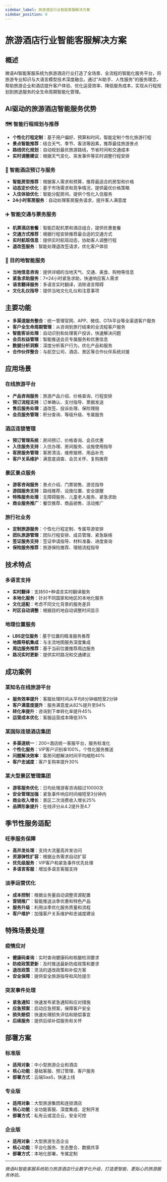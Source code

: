 ```yaml
---
sidebar_label: 旅游酒店行业智能客服解决方案
sidebar_position: 8
---
```


# 旅游酒店行业智能客服解决方案

## 概述

微语AI智能客服系统为旅游酒店行业打造了全场景、全流程的智能化服务平台，将旅游专业知识与大语言模型技术深度融合。通过"AI助手、人性服务"的服务理念，帮助旅游企业和酒店提升客户体验、优化运营效率、降低服务成本，实现从行程规划到旅途服务的全生命周期智能化管理。

## AI驱动的旅游酒店智能服务优势

### 🗺️ 智能行程规划与推荐

- **个性化行程定制**：基于用户偏好、预算和时间，智能定制个性化旅游行程
- **景点智能推荐**：结合天气、季节、客流等因素，推荐最佳旅游景点
- **路线优化规划**：自动规划最优旅游路线，节省时间和交通成本
- **实时调整建议**：根据天气变化、突发事件等实时调整行程安排

### 🏨 智能酒店预订与服务

- **智能房型推荐**：根据客人需求和预算，推荐最适合的房型和价格
- **动态定价优化**：基于市场需求和竞争情况，提供最优价格策略
- **入住体验优化**：智能分配房间，提供个性化入住服务
- **24小时客房服务**：自动处理客房服务请求，提升客人满意度

### ✈️ 智能交通与票务服务

- **机票酒店套餐**：智能匹配机票和酒店组合，提供优惠套餐
- **交通方式推荐**：根据行程安排推荐最合适的交通方式
- **实时航班信息**：提供实时航班动态，协助客人调整行程
- **退改签服务**：智能处理退改签请求，优化客户体验

### 🎯 目的地智能服务

- **当地信息咨询**：提供详细的当地天气、交通、美食、购物等信息
- **紧急求助服务**：7×24小时紧急求助，快速响应客人需求
- **语言翻译服务**：多语言实时翻译，消除语言障碍
- **文化礼仪指导**：提供当地文化礼仪和注意事项

## 主要功能

- **多渠道服务整合**：统一管理官网、APP、微信、OTA平台等全渠道客户服务
- **客户全生命周期管理**：从咨询到旅行结束的全流程客户服务
- **智能客诉处理**：自动识别和处理客户投诉，快速解决问题
- **会员权益管理**：智能推送会员专属服务和优惠信息
- **数据分析洞察**：深度分析客户行为，优化产品和服务
- **合作伙伴整合**：与航空公司、酒店、景区等合作伙伴系统对接

## 应用场景

### 在线旅游平台

- **产品咨询服务**：旅游产品介绍、价格查询、行程安排
- **预订流程支持**：订单确认、支付指导、票据发送
- **售后服务处理**：退改签、投诉处理、保险理赔
- **会员服务管理**：积分查询、等级升级、专属服务

### 酒店连锁管理

- **预订管理系统**：房间预订、价格查询、会员优惠
- **入住服务支持**：入住办理、房间服务、设施使用指导
- **客房服务管理**：客房清洁、维修报修、用品补充
- **客户关系维护**：满意度调查、会员关怀、复购推荐

### 景区景点服务

- **游客咨询服务**：景点介绍、门票销售、游览指导
- **游园服务支持**：路线推荐、设施位置、安全提醒
- **特殊服务处理**：无障碍服务、儿童老人服务、紧急求助
- **商业服务推广**：餐饮推荐、商品销售、活动推广

### 旅行社业务

- **定制旅游服务**：个性化行程定制、专属导游安排
- **团队旅游管理**：团队行程安排、成员管理、紧急联络
- **签证服务支持**：签证申请指导、材料准备、进度查询
- **保险服务推荐**：旅游保险推荐、理赔流程指导

## 技术特点

### 多语言支持

- **实时翻译**：支持50+种语言实时翻译服务
- **本地化服务**：针对不同国家和地区的本地化服务
- **文化适配**：考虑不同文化背景的服务差异
- **时区自动调整**：根据目的地自动调整时间显示

### 地理位置服务

- **LBS定位服务**：基于位置的精准服务推荐
- **地图导航集成**：与主流地图服务深度集成
- **周边服务推荐**：基于当前位置推荐周边服务
- **路况实时更新**：提供实时路况和交通建议

## 成功案例

### 某知名在线旅游平台

- **服务效率提升**：客服处理时间从平均8分钟缩短至2分钟
- **客户满意度提升**：服务满意度从82%提升至94%
- **转化率提升**：咨询到下单转化率提升45%
- **运营成本优化**：客服运营成本降低35%

### 某国际连锁酒店集团

- **多渠道统一**：200+酒店统一客服平台，服务标准化
- **个性化服务**：VIP客户识别率100%，个性化服务推送
- **问题解决效率**：客房问题解决时间平均缩短40%
- **客户忠诚度**：客户复购率提升30%

### 某大型景区管理集团

- **游客服务优化**：日均处理游客咨询超过10000次
- **安全管理加强**：紧急事件响应时间缩短至3分钟内
- **商业收入增长**：景区二次消费收入增长25%
- **品牌形象提升**：在线评分从4.2提升至4.7

## 季节性服务适配

### 旺季服务保障

- **高并发处理**：支持大流量高并发访问
- **资源弹性扩容**：根据业务需求自动扩容
- **优先级服务**：VIP客户和紧急事件优先处理
- **多语言客服**：增加多语言客服支持

### 淡季运营优化

- **成本控制**：根据业务量自动调整资源配置
- **营销推广**：智能推送淡季优惠和特色产品
- **服务升级**：利用淡季优化服务质量和流程
- **客户维护**：加强客户关系维护和忠诚度建设

## 特殊场景处理

### 疫情应对

- **健康码查询**：实时查询健康码和核酸检测要求
- **防疫政策更新**：及时推送最新防疫政策和要求
- **退改政策**：灵活的退改政策和补偿方案
- **安全保障**：提供安全旅游指导和风险提示

### 突发事件处理

- **紧急通知**：快速发布紧急通知和应对措施
- **应急预案**：启动应急预案，保障客户安全
- **损失赔偿**：快速处理损失评估和赔偿事宜
- **后续服务**：提供后续补偿服务和关怀

## 部署方案

### 标准版

- **适用对象**：中小型旅游企业和酒店
- **核心功能**：基础客服、预订管理、客户服务
- **部署方式**：云端SaaS，快速上线

### 专业版

- **适用对象**：大型旅游集团和连锁酒店
- **核心功能**：全功能客服、深度集成、定制开发
- **部署方式**：私有云或混合云，安全可控

### 企业版

- **适用对象**：大型旅游生态企业
- **核心功能**：平台化服务、生态整合、数据共享
- **部署方式**：本地化部署，专属定制

---

*微语AI智能客服系统助力旅游酒店行业数字化升级，打造更智能、更贴心的旅游服务体验。*
